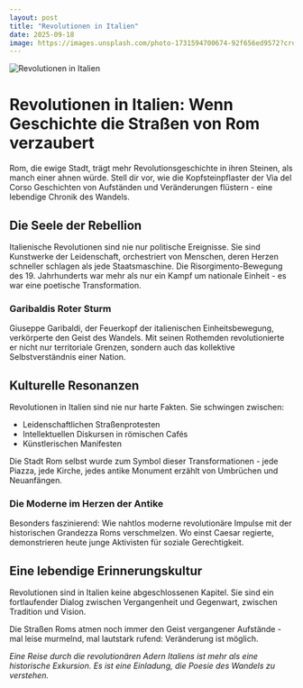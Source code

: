 ```yaml
---
layout: post
title: "Revolutionen in Italien"
date: 2025-09-18
image: https://images.unsplash.com/photo-1731594700674-92f656ed9572?crop=entropy&cs=tinysrgb&fit=max&fm=jpg&ixid=M3w3OTQ0MzZ8MHwxfHNlYXJjaHwxfHxSZXZvbHV0aW9uZW4lMjBJdGFsaWVufGVufDB8MHx8fDE3NTgxNjU3ODF8MA&ixlib=rb-4.1.0&q=80&w=1080
---
```


![Revolutionen in Italien](https://images.unsplash.com/photo-1731594700674-92f656ed9572?crop=entropy&cs=tinysrgb&fit=max&fm=jpg&ixid=M3w3OTQ0MzZ8MHwxfHNlYXJjaHwxfHxSZXZvbHV0aW9uZW4lMjBJdGFsaWVufGVufDB8MHx8fDE3NTgxNjU3ODF8MA&ixlib=rb-4.1.0&q=80&w=1080)

# Revolutionen in Italien: Wenn Geschichte die Straßen von Rom verzaubert

Rom, die ewige Stadt, trägt mehr Revolutionsgeschichte in ihren Steinen, als manch einer ahnen würde. Stell dir vor, wie die Kopfsteinpflaster der Via del Corso Geschichten von Aufständen und Veränderungen flüstern - eine lebendige Chronik des Wandels.

## Die Seele der Rebellion

Italienische Revolutionen sind nie nur politische Ereignisse. Sie sind Kunstwerke der Leidenschaft, orchestriert von Menschen, deren Herzen schneller schlagen als jede Staatsmaschine. Die Risorgimento-Bewegung des 19. Jahrhunderts war mehr als nur ein Kampf um nationale Einheit - es war eine poetische Transformation.

### Garibaldis Roter Sturm

Giuseppe Garibaldi, der Feuerkopf der italienischen Einheitsbewegung, verkörperte den Geist des Wandels. Mit seinen Rothemden revolutionierte er nicht nur territoriale Grenzen, sondern auch das kollektive Selbstverständnis einer Nation.

## Kulturelle Resonanzen

Revolutionen in Italien sind nie nur harte Fakten. Sie schwingen zwischen:
- Leidenschaftlichen Straßenprotesten
- Intellektuellen Diskursen in römischen Cafés
- Künstlerischen Manifesten

Die Stadt Rom selbst wurde zum Symbol dieser Transformationen - jede Piazza, jede Kirche, jedes antike Monument erzählt von Umbrüchen und Neuanfängen.

### Die Moderne im Herzen der Antike

Besonders faszinierend: Wie nahtlos moderne revolutionäre Impulse mit der historischen Grandezza Roms verschmelzen. Wo einst Caesar regierte, demonstrieren heute junge Aktivisten für soziale Gerechtigkeit.

## Eine lebendige Erinnerungskultur

Revolutionen sind in Italien keine abgeschlossenen Kapitel. Sie sind ein fortlaufender Dialog zwischen Vergangenheit und Gegenwart, zwischen Tradition und Vision.

Die Straßen Roms atmen noch immer den Geist vergangener Aufstände - mal leise murmelnd, mal lautstark rufend: Veränderung ist möglich.

*Eine Reise durch die revolutionären Adern Italiens ist mehr als eine historische Exkursion. Es ist eine Einladung, die Poesie des Wandels zu verstehen.*